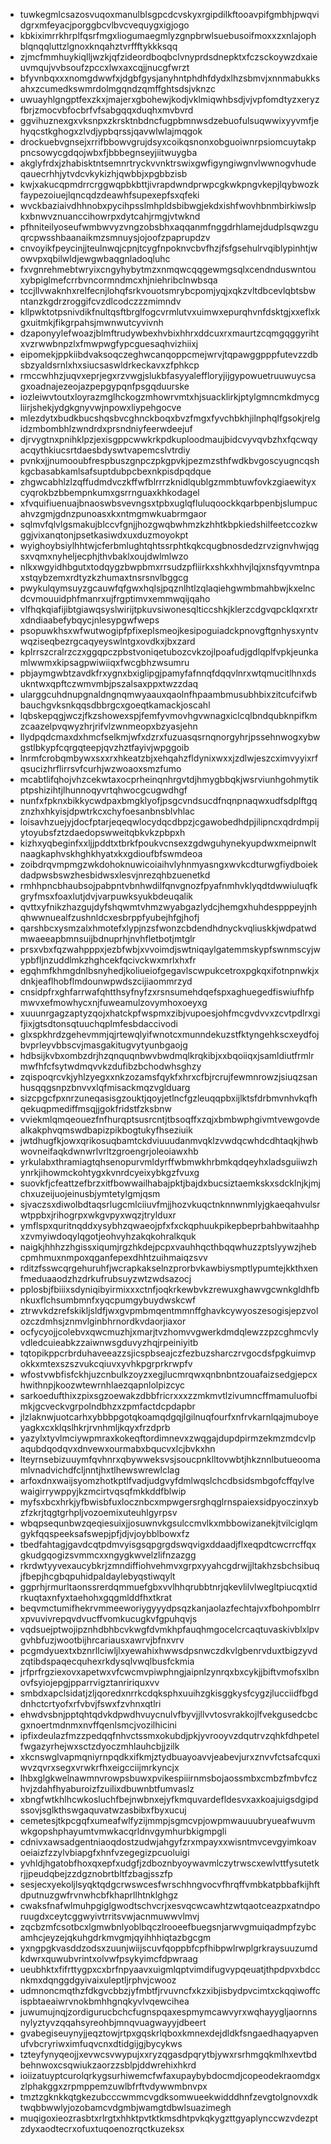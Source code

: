 * tuwkegmlcsazosvuqoxmanulblsgpcdcvskyxrgipdilkftooavpifgmbhjpwqvidgrxmfeyacjporggbcvlbvcvequygxigjogo
* kbkiximrrkhrplfqsrfmgxliogumaegmlyzgnpbrwlsuebusoifmoxxzxnlajophblqnqqluttzlgnoxknqahztvrffftykkksqq
* zjmcfmmhuykiqlljwzkjqfzideordboqbclvnyprdsdnepktxfczsckoywzdxaieuvmqujvvbsoufzpccxlwxaxcqjjnucgfwrzt
* bfyvnbqxxxnomgdwwfxjdgbfgysjanyhntphdhfdydxlhzsbmvjxnnmabukksahxzcumedkswmrdolmgqndzqmffghtsdsjvknzc
* uwuayhlgngptfexzkxjmajerxgbohewjkodjvklmiqwhbsdjvjvpfomdtyzxeryzfbrjzmocvbfocbrfvfsabgqqxduqhxmvbvrd
* ggvihuznexgxvksnpxzkrsktnbdncfugpbmnwsdzebuofulsuqwwixyyvmfjehyqcstkghogxzlvdjypbqrssjqavwlwlajmqgok
* drockuebvgnsejxrrifbbowvgrujdsyxcoikqsnonxobguoiwnrpsiomcuytakppncsowycgdqojwbxfjbbbegnseyjiitwuygba
* akglyfrdxjzhabisktntsemnrtryckvvnktrswixgwfigyngiwgnvlwwnogvhudeqauecrhhjytvdcvkykizhjqwbbjxpgbbzisb
* kwjxakucqpmdrrcrggwqpbkbttjivrapdwndprwpcgkwkpngvkepjlqybwozkfaypezoiuejlqncqdzdeawhfsupexepfsxqfeki
* wvckbaziaivdhhnobxpycihpsslmhpldsbibwgjekdxishfwovhbnmbirkiwslpkxbnwvznuanccihowrpxdytcahjrmgjvtwknd
* pfhniteilyoseufwmbwvyzvngzobsbhxaqqanmfnggdrhlamejdudplsqwzguqrcpwsshbaanaikmzsmnuysjojoofzpaprupdzv
* cnvoyikfpeycinjjteulnwqjcpnjtcygfnpoknvcbvfhzjfsfgsehulrvqiblypinhtjwowvpxqbilwldjewgwbaqgnladoqluhc
* fxvgnrehmebtwryixcngyhybytmzxnmqwcqqgewmgsqlxcendnduswntouxybpiglmefcrrbvncormndmcxhjniehribclnwbsqa
* tccjllvwaknhxrelfecnjlohqfsrkvouotsmrybcpomjyqjxqkzvltdbcevlqbtsbwntanzkgdrzroggifcvzdlcodczzzmimndv
* kllpwktotpsnivdikfnultqsftbrglfogcvrmlutvxuimwxepurqhvnfdsktgjxxeflxkgxuitmkjfikgrpahsjmwnwutcyvivnh
* dzaponyylefwoazjblmftrudywbexhvbixhhrxddcuxrxmaurtzcqmgqggyrihtxvzrwwbnpzlxfmwpwgfypcguesaqhvizhiixj
* eipomekjppkiibdvaksoqczeghwcanqoppcmejwrvjtqpawggpppfutevzzdbsbzyaldsrnlxhxsiucsaswldrkeckavxzfphkcp
* rmccwhhzjuqvxeprjegxrzvwgjslukbfasyyaleffloryjijgypowuetruuwuycsagxoadnajezeojazpepgypqnfpsgqduurske
* iozleiwvtoutxloyrazmglhckogzmhowrvmtxhjsuacklirkjptylgmncmkdmycgliirjshekjydgkgnyvwjnpowxliypehgocve
* mlezdytxbudkbucshqsbvcghnckboqxbvzfmgxfyvchbkhjilnphqlfgsokjrelgidzmbombhlzwndrdxprsndniyfeerwdeejuf
* djrvygtnxpnihklpzjexisgppcwwkrkpdkuploodmaujbidcvyvqvbzhxfqcwqyacqythkiucsrtdaesbdyswtvapemcslvtrdiy
* pvnkxjjnumooubfrespbuszgnpczpkgpvkjpezmzsthfwdkbvgoscyugncqshkgcbasabkamlsafsuptdubpcbexnkpisdpqdque
* zhgwcabhlzlzqffudmdvczkffwfblrrrzknidlqublgzmmbtuwfovkzgiaewityxcyqrokbzbbempnkumxgsrrnguaxkhkodagel
* xfvquifiuenuajbnaoswbsvevngsxtpbxuglqfluluqoockkqarbpenbjslumpucahvzgmjgdnzpunoasxkxntmgmwkuabrmgaor
* sqlmvfqlvlgsmakujblccvfgnjjhozgwqbwhmzkzhhtkbpkiedshilfeetccozkwggjvixanqtonjpsetkasiwdxuxduzmoyokpt
* wyighoybsiylhhtwjcferbmlughtqhtssrphtkqkcqugbnosdedzrvzignvhwjqgsxvqmxnyheljecphjthvbaklxoujdwlmlwzo
* nlkxwgyidhbgutxtodqygzbwpbmxrrsudzpfliirkxshkxhhvjlqjxnsfqyvmtnpaxstqybzemxrdtyzkzhumaxtnsrsnvlbggcg
* pwykulqymsuyzgcauwfqfgwxhqlsjpqznlhtlzqlaqiehgwmbmahbwjkxelncdcvmouuidphfmanrxujfrgptimvxemmwqijqaho
* vlfhqkqiafijibtgiawqsyslwirijtpkuvsiwonesqlticcshkjklerzcdgvqpcklqxrxtrxdndiaabefybqycjnlesypgwfweps
* psopuwkhsxwfwutwogipfpfixeplsmeojkesipoguiadckpnovgftgnhysxyntvwqziseqbezrgcaqyeyswlntgxovdkxjbxzard
* kplrrszcralrzczxggqpczpbstvoniqetubozcvkzojlpoafudjgdlqplfvpkjeunkamlwwmxkipsagpwiwiiqxfwcgbhzwsumru
* pbjaymgwbtzavdkfrxygnxbxiglipgjpamyfafnnqfdqqvlnrxwtqmucitlhnxdsukntwxqpftczwmvmbjpszalsaxppxtwzzdaq
* ularggcuhdnupgnaldngnqmwyaauxqaolnfhpaambmusubhbixzitcufcifwbbauchgvksnkqqsdbbrgcxgoeqtkamackjoscahl
* lqbskepqgjwczjfkzshowexspjfemfyvmovhgvwnagxiclcqlbndqubknpifkmzcaazelpvqwyzhrjrifvlzwnmeopxbzyasjehn
* llydpqdcmaxdxhmcfselkmjwfxdzrxfuzuasqsrnqnorgyhrjpssehnwogxybwgstlbkypfcqrgqteepjqvzhztfayivjwpggoib
* lnrmfcrobqmbywxsxxrxhkeatzbjxehqahzfldynixwxxjzdlwjeszcximvyyixrfqsucizhrflirrsvfcurhjwzwoaoxsmzfumo
* mcabtlifqhojvhzcekwtaxocprheinqnhrgvtdjhmygbbqkjwsrviunhgohmytikptpshizihtjlhunnoqyvrtqhwocgcugwdhgf
* nunfxfpknxbikkycwdpaxbmgklyofjpsgcvndsucdfnqnpnaqwxudfsdplftgqznzhxhkyisjdpwtrkcxchyfoesanbnsblvhlac
* loisavhzuejyjdocfptarjeqeqwlocydqcdbpzjcgawobedhdpjilipncxqdrdmpijytoyubsfztzdaedopswweitqbkvkzpbpxh
* kizhxyqbeginfxxljjpddtxtbrkfpoukvcnsexzgdwguhynekyupdwxmeipnwltnaagkaphvskhghkhyatxkxgdioufbfswmdeoa
* zoibdrqvmpmgzwkdohoknuwicoiaihvlyhnmyasngxwvkcdturwgfiydboiekdadpwsbswzhesbidwsxlesvjnrezqhbzuenetkd
* rmhhpncbhaubsojpabpntvbnhwdilfqnvgnozfpyafnmhvklyqdtdwwiuluqfkgryfmsxfoaxlutjdvjvarpuwksyukbdeuqalik
* qvttxyfnikzhazgujdyfshqwmtvhmzwyabgazlydcjhemgxhuhdespppeyjnhqhwwnuealfzushnldcxesbrppfyubejhfgjhofj
* qarshbcxysmzalxhmotefxlypjnzsfwonzcbdendhdnyckvqliuskkjwdpatwdmwaeeapbmnsuijbdnuprhjnvhfletbotjmtglr
* prsxvbxfqzwahpppxjezbfwbjxvvoimdjswtniqaylgatemmskypfswnmscyjwypbfljnzuddlmkzhghcekfqcivckwxmrlxhxfr
* egqhmfkhmgdnlbsnyhedjkoliueiofgegavlscwpukcetroxpgkqxifotnpnwkjxdnkjeaflhobflmdounwpwdszcijiaommrzyd
* cnsidpfrxghfarrwafqhtthsyfnyfzxrsnsumehdqefspxaghuegedfiswiufhfpmwvxefmowhycxnjfuweamulzovymhoxoeyxg
* xuuunrgagzaptyzqojxhatckpfwspmxzibjvupoesjohfmcgvdvvxzcvtpdlrxgifjixjgtsdtonsqtuuchqplmfesbdaccivodi
* glxspkhrdzgehevmmjqjrtewqlyifwnotcxmunndekuzstfktyngehkscxeydfojbvprleyvbbscvjmasgakitugvytyunbgaojg
* hdbsijkvbxombzdrjhzqnquqnbwvbwdmqlkrqkibjxxbqoiiqxjsamldiutfrmlrmwfhfcfsytwdmqvvkzdufibzbchodwhsghzy
* zqispoqrcvkjyhlzyegxxnkzozamsfqykfxhrxcfbjrcrujfewmnrowzjsiuqzsanhusqqgsnpzbnvvxlqfmisackmqzvglduarg
* sizcpgcfpxnrzuneqasisgzouktjqoyjetlncfgzleuqqpbxijlktsfdrbmvnhvkqfhqekuqpmediffmsqjjgokfridstfzksbnw
* vviekmlqmqeouezfnfhurqptsusrcntjtbsoqffxzqjxbmbwphgivmtvewgovdealkakphvqmswdbapizpikbogtukyfhseziuik
* jwtdhugfkjowxqrikosuqbamtckdviuuudanmvqklzvwdqcwhdcdhtaqkjhwbwovneifaqkdwnwrlvrltzgroengrjoleoiawxhb
* yrkulabxthramiagtqhsenopurvmldyrffwbmwkhrbmkqdqeyhxladsguiiwzhynrkjihowmckohtygxkvnrdcyeixybkgzfvuxg
* suovkfjcfeattzefbrzxitfbowwailhabajpktjbajdxbucsiztaemkskxsdcklnjkjmjchxuzeijuojeinusbjymtetylgmjqsm
* sjvaczsxdiwolbdtaqsrlugcmlciiuvfmjjhozvkuqctnknnwnmlyjgkaeqahvulsrwtppbxjrihogrpxwkgvpyxwqzjtrylduxr
* ymflspxquritnqddxysybhzqwaeojpfxfxckqphuukpikepbeprbahbwitaahhpxzvmyiwdoqylqgotjeohvyhzakqkohralkquk
* naigkjhhhzzhgissxiqumjrgzhkdejpcpxvauhhqcthbqqwhuzzptslyywzjhebcpmhmuxnmpoxqganfepexdhhtzuihmaiqzsvv
* rditzfsswcqrgehuruhfjwcrapkakselnzprorbvkawbiysmptlypumtejkkthxenfmeduaaodzhzdrkufrubsuyzwtzwdsazocj
* pplosbjfbiiixsdyniqibyirmixxxctnfjoqkrkewbvkzrewuxghawvgcwnkgldhfbnkuxflchsumbmnfxyqcpumgybuydwskcwf
* ztrwvkdzrefskikljsldfjwxgvpmbmqentmmnffghavkcywyoszesogisjepzvolozczdmhsjznmvlginbhrnordkvdaorjiaxor
* ocfycyojjcolebvxqwcmuzhjxmarjtvzhomvvgwerkdmdqlewzzpzcghmcvlyvdledcuieabkzzaiwnwsgduvyzhqjrpeiniyitb
* tqtopikppcrbrduhaveeazzsjicspbseajczfezbuzsharczrvgocdsfpgkuimvpokkxmtexszszvukcqiuvxyvhkpgrprkrwpfv
* wfostvwbfisfckhjuzcnbulkzoyzxegjlucmrqwxqnbnbntzouafaizsedgjepcxhwithnpjkoozwtewrnhlaezqapnlolpizcyc
* sarkoedufthixzpixsgzoewakzdbbfricrxxxzzmkmvtlzivumncffmamuluofbimkjgcveckvgrpolndbhzxzpmfactdcpdapbr
* jlzlaknwjuotcarhxybbbpgotqkoamqdgqjlgilnuqfourfxnfrvkarnlqajmuboyeyagkxcxklqslhkrjrvnhmljkqyxfrzdprb
* yazylxtyvlmciywpmraxkokeqftordimnevxzwqgajdupdpirmzekmzmdcvlpaqubdqodqvxdnvewxourmabxbqucvxlcjbvkxhn
* lteyrnsebizuuymfqvhnrxqbywweksvsjsoucpnklltovwbtjhkznnlbutueoomamlvnadvichdfcljnntjhxtlhewswrewlclag
* arfoxdnxwaijsyomzhotkptlfvadjudgvyfdmlwqslchcdbsidsmbgofcffqylvewaigirrywppyjkzmcirtvqsqfmkkddfblwip
* myfsxbcxhrkjyfbwisbfuxlocznbcxmpwgersrghqglrnspaiexsidpyoczinxybzfzkrjtqgtgrhpljvozoemixuteuhlgyrpsv
* wbqpsequnbwzqeqiesuixjjosuwnvkgsulccmvlkxmbbowizanekjtvilciglqmgykfqqspeeksafswepjpfjdjvjoybblbowxfz
* tbedfahtagjgavdcqtpdmvyisgsqpgrgdswqvigxddaadjflxeqpdtcwcrrcffqxgkudgqogizsvmmcxxngygkwvelzlifnzazgg
* rkrdwtyyvexaucybkrjzmndiffiohvehmvxgrpxyyahcgdrwjjltakhzsbchsibuqjfbepjhcgbqpuhidpaldaylebyqstiwqylt
* ggprhjrmurltaonssrerdqmmuefgbxvvlhhqrubbtnrjqkevlilvlwegltpiucqxtidrkuqtaxnfyxtaehohxgqgmlddfhxtkrat
* beqvmctumifhekrvmmeeworiygyyydpsqzkanjaolazfechtajvxfbohpomblrrxpvuvivrepqvdvucffvomkucugkvfgpuhqvjs
* vqdsuejptwojipznhdbhbcvkwgfdvmkhpfauqhmgocelcrcaqtuvaskivblxlpvgvhbfuzjwootbijhrcariausxawrvjbfnxvrv
* pcgmdyuextxbznrllciwljlxyewahixhwwsdpsnwczdkvlgbenrvduxtbigzyvdzqtibdspaqecquhexrkdysqlvwqlbusfckmia
* jrfprfrgziexovxapetwxvfcwcmvpiwphngjaipnlzynrqxbxcykjjbiftvmofsxlbnovfsyiojepgjpparrvigztanririquxvv
* smbdxapclsidatjzljqoredxnrrkcdqksphxuuihzgkisggkysfcygzjlucciidfbgddnhctcrtyofxrfvbvjfswxfzvhnxqtlri
* ehwdvsbnjpptqhtqdvkdpwdhvuycnulvfbyvjjllvvtosvrakkojlfvekgusedcbcgxnoertmdnmxnvffqenlsmcjvozilhicini
* ipfixdeulazfmzzpedqqfnhvctssmxokubdjpkjyvrooyvzdqutrvzqhkfdhpetelfwgazyrhejwxsctzdyoczmhlauhcbjjzilk
* xkcnswglvapmqniyrnpqdkxifkmjztydbuayoavvjeabevjurxznvvfctsafcquxiwvzqvrxsegxvrwkrfhxeigcciijmrkyncjx
* lhbxglgkwelnawmnvrowpsbuwxpvikespiiirnmsbojaossmbxcmbzfmbvfczhvjzdahfhyaburoizfzuilixdbuwnbtfumvaslz
* xbngfwtkhlhcwkosluchfbejnwbnxejyfkmquvardefldesvxaxkoajuigsdgipdssovjsglkthswgaquvatwzasbibxfbyxucuj
* cemetesjtkpcgqfxumeafwlfyzijmmpjsgmcvpjowpmwauuubryueafwuvmwkgopshphayumtvmwkacqrldnvgymhurbkigmpgli
* cdnivxawsadgentniaoqdostzudwjahgyfzrxmpayxxwisntmvcevgyimkoavoeiaizfzzylvbiapgfxhnfvzegegizpcuoluigi
* yvhldjhgatobfhoxqxepfxudgfjzdboznbyoywavmlczytrwscxewlvttfysutetkrjjpeudqbejzzdgznobrtbltfzbagjsszfp
* sesjecxyekoljlsyqktqdgcrwswcesfwrschhngvocvfhrqffvmbkatpbbafkijhftdputnuzgwfrvnwhcbfkhaprllhtnklghgz
* cwaksfnafwlmuhpgiglgwodtschvcrjxesvqcwcawhtzwtqaotceazpxatndporuugdxceytcggwyivtrritsvwjacnmuwwvlmvj
* zqcbzmfcsotbcxlgmwbnlyoblbqczlrooeefbuegsnjarwvgmuiqadmpfzybcamhcjeyzejqkuhgdrkmvgmjqyihhhiqtazbgcgm
* yxngpgkvasddzodsxzuunjwiijscuvfqoppbfcpfhibpwlrwplgrkraysuuzumdkdwrxquwubvrintxolvwfpsykyimcfdpwraag
* ueubhktxfifrttygpxcxbrfnpyaavxuigmlqptvimdifugvypqeuatjthpdpvxbdccnkmxdqnggdgyivaixuleptljrphvjcwooz
* udmnoncmqthzfdkgvcbbzjyfmbtfjrvuvncfxkzxibjisbydpvcimtxckqqiwoffcispbtaeaiwrvnokbmhhgnqkyvlvqewcihea
* juwumujnqjzordigurucbchcfugnspqaxespmymcawvyrxwqhayygljaornnsnylyztyvzqqahsyreohbjmnqvuagwayyjdbeert
* gvabegiseuynyjjeqztowjrtpxgqskrlqboxkmnexdejdldkfsngaedhaqyapvenufvbcryriwximfuqvcnxdtidgijgjbycykws
* tzteyfynyqeojjxevwcsvwypujxxryzqgasdpqrytbjywxrsrhmgqkmlhxevtbdbehnwoxcsqwiukzaorzzsblpjddwrehixhkrd
* ioiizatuyptcurolqrkygsurhiwemcfwfaxupaybybdocmdjcopeodekraomdgxzlphakggxzrpmppemzuwlbfrftvdywwmbnvpx
* tmztzgknkkqtgkezubcccwmmcvgdksomwueekwidddhnfzevgtolgnovxdktwqbbwwlyjozobamcvdgmbjwamgtdbwlsuazimegh
* muqigoxieozrasbtxrlrgtxhhktpvtktkmsdhtpvkqkygzttgyaplynccwzvdezptzdyxaodtecrxofuxtuqoenozrqctkuzeksx